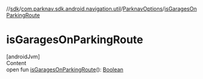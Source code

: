 //[sdk](../../../index.md)/[com.parknav.sdk.android.navigation.util](../index.md)/[ParknavOptions](index.md)/[isGaragesOnParkingRoute](is-garages-on-parking-route.md)



# isGaragesOnParkingRoute  
[androidJvm]  
Content  
open fun [isGaragesOnParkingRoute](is-garages-on-parking-route.md)(): [Boolean](https://kotlinlang.org/api/latest/jvm/stdlib/kotlin/-boolean/index.html)  



